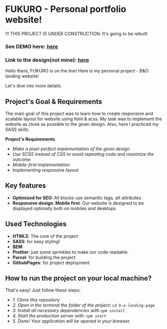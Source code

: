# FUKURO - Personal portfolio website!

!!! THIS PROJECT IS UNDER CONSTRUCTION.
It's going to be rebuilt

### See DEMO here: [here](https://anderzerfall.github.io/Fukuro.DZ/src/index.html)

### Link to the design(not mine): [here](https://www.figma.com/file/DtkQmQ797hk0nI4KfMi2Uq/BOSE-New-Version?type=design&node-id=6817-212&t=ZTV6Gl8NzaWkJ4FK-0)

Hello there, FUKURO is on the line!
Here is my personal project - B&O landing website!

Let's dive into more details.

## Project's Goal & Requirements

The main goal of this project was to learn how to create responsive and scalable layout for website using html & scss. My task was to implement the website as close as possible to the given design.
Also, here I practiced my SASS skills.

**Project's Requirements**
- *Make a pixel-perfect implementation of the given design*
- *Use SCSS instead of CSS to avoid repeating code and maximize the outcome*
- *Mobile-first implementation*
- *Implementing responsive layout*

## Key features

- **Optimized for SEO**:  All blocks use semantic tags, alt attributes
- **Responsive design. Mobile first**: Our website is designed to be displayed optimally both on mobiles and desktops

## Used Technologies

- **HTML5**: The core of the project
- **SASS**: for easy styling!
- **BEM**
- **Prettier**: just some sprinkles to make our code readable.
- **Parcel**: for building the project
- **GithubPages**: for project deployment

## How to run the project on your local machine?

That's easy! Just follow these steps:

- *1. Clone this repository*
- *2. Open in the terminal the folder of the project: `cd b-o-landing-page`*
- *3. Install all necessary dependencies with `npm install`*
- *4. Start the production server with: `npm start`*
- *5. Done! Your application will be opened in your browser.*


